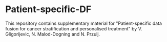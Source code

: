 # Patient-specific-DF
This repository contains supplementary material for "Patient-specific data fusion for cancer stratification and personalised treatment" by V. Gligorijevic, N. Malod-Dogning and N. Przulj.
